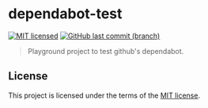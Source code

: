 # dependabot-test

[![MIT licensed](https://img.shields.io/badge/license-MIT-blue.svg)](https://opensource.org/licenses/MIT)
[![GitHub last commit (branch)](https://img.shields.io/github/last-commit/wolffaxn/dependabot-test/main.svg)](https://github.com/wolffaxn/dependabot-test)

> Playground project to test github's dependabot.

## License

This project is licensed under the terms of the [MIT license](LICENSE).
